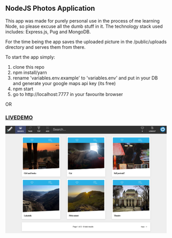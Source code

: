 ## NodeJS Photos Application

This app was made for purely personal use in the process of me learning Node, so please excuse all the dumb stuff in it.
The technology stack used includes:
Express.js, Pug and MongoDB.

For the time being the app saves the uploaded picture in the /public/uploads directory and serves them from there.

To start the app simply:
1. clone this repo
2. npm install/yarn
3. rename 'variables.env.example' to 'variables.env' and put in your DB and generate your google maps api key (its free)
3. npm start
4. go to http://localhost:7777 in your favourite browser

OR

### [LIVEDEMO](https://imageswithnode.herokuapp.com/images/page/1)

![Alt text](/screenshots/mainscreen.jpg?raw=true "Application Main Screen")



